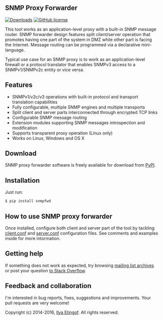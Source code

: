 
SNMP Proxy Forwarder
--------------------
[![Downloads](https://img.shields.io/pypi/dm/snmpfwd.svg)](https://pypi.python.org/pypi/snmpfwd)
[![GitHub license](https://img.shields.io/badge/license-BSD-blue.svg)](https://raw.githubusercontent.com/etingof/snmpfwd/master/LICENSE.txt)

This tool works as an application-level proxy with a built-in SNMP
message router. SNMP forwarder design features split client/server operation
that promotes having one part of the system in DMZ while other part is 
facing the Internet. Message routing can be programmed via a declarative
mini-language.

Typical use case for an SNMP proxy is to work as an application-level firewall
or a protocol translator that enables SNMPv3 access to a SNMPv1/SNMPv2c
entity or vice versa.

Features
--------

* SNMPv1/v2c/v3 operations with built-in protocol and transport translation capabilities
* Fully configurable, multiple SNMP engines and multiple transports
* Split client and server parts interconnected through encrypted TCP links
* Configurable SNMP message routing
* Extension modules supporting SNMP messages introspection and modification
* Supports transparent proxy operation (Linux only)
* Works on Linux, Windows and OS X

Download
--------

SNMP proxy forwarder software is freely available for download from [PyPI](https://pypi.python.org/pypi/snmpfwd).

Installation
------------

Just run:

```bash
$ pip install snmpfwd
```

How to use SNMP proxy forwarder
-------------------------------

Once installed, configure both client and server part of the tool by tackling
[client.conf](https://raw.githubusercontent.com/etingof/snmpfwd/master/conf/client.conf) and
[server.conf](https://raw.githubusercontent.com/etingof/snmpfwd/master/conf/server.conf)
configuration files. See comments and examples inside for more intormation.

Getting help
------------

If something does not work as expected, try browsing
[mailing list archives](https://sourceforge.net/p/snmpsim/mailman/snmpfwd-users/) or post
your question [to Stack Overflow](http://stackoverflow.com/questions/ask).

Feedback and collaboration
--------------------------

I'm interested in bug reports, fixes, suggestions and improvements. Your
pull requests are very welcome!

Copyright (c) 2014-2016, [Ilya Etingof](http://ilya@glas.net). All rights reserved.
